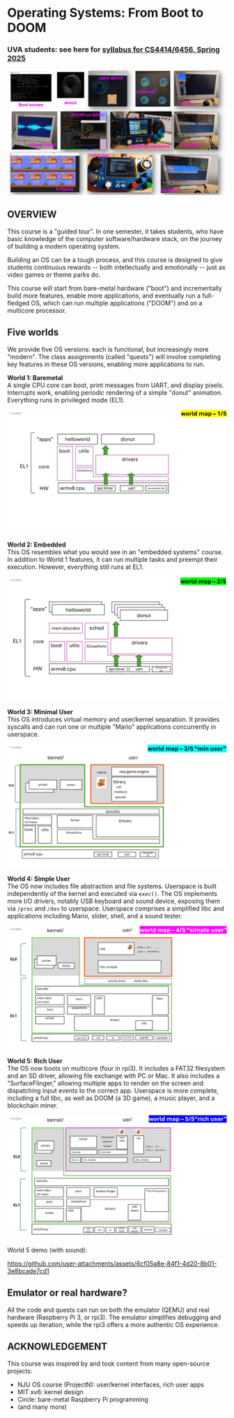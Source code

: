 # Operating Systems: From Boot to DOOM

### UVA students: see here for [syllabus for CS4414/6456, Spring 2025](syllabus-25sp.md)

![alt text](collage-ordered.jpg)

## OVERVIEW

This course is a "guided tour". In one semester, it takes students, who have basic knowledge of the computer software/hardware stack, on the journey of building a modern operating system.

Building an OS can be a tough process, and this course is designed to give students continuous rewards -- both intellectually and emotionally -- just as video games or theme parks do.

This course will start from bare-metal hardware ("boot") and incrementally build more features, enable more applications, and eventually run a full-fledged OS, which can run multiple applications ("DOOM") and on a multicore processor.

## Five worlds

We provide five OS versions: each is functional, but increasingly more "modern". The class assignments (called "quests") will involve completing key features in these OS versions, enabling more applications to run.

**World 1: Baremetal**  
    A single CPU core can boot, print messages from UART, and display pixels. Interrupts work, enabling periodic rendering of a simple "donut" animation. Everything runs in privileged mode (EL1).

![alt text](Slide1.PNG)

**World 2: Embedded**  
    This OS resembles what you would see in an "embedded systems" course. In addition to World 1 features, it can run multiple tasks and preempt their execution. However, everything still runs at EL1.

![alt text](Slide3.PNG)

**World 3: Minimal User**  
    This OS introduces virtual memory and user/kernel separation. It provides syscalls and can run one or multiple "Mario" applications concurrently in userspace.

![alt text](Slide5.PNG)

**World 4: Simple User**  
    The OS now includes file abstraction and file systems. Userspace is built independently of the kernel and executed via `exec()`. The OS implements more I/O drivers, notably USB keyboard and sound device, exposing them via `/proc` and `/dev` to userspace. Userspace comprises a simplified libc and applications including Mario, slider, shell, and a sound tester.

![alt text](Slide7.PNG)

**World 5: Rich User**  
    The OS now boots on multicore (four in rpi3). It includes a FAT32 filesystem and an SD driver, allowing file exchange with PC or Mac. It also includes a "SurfaceFlinger," allowing multiple apps to render on the screen and dispatching input events to the correct app. Userspace is more complete, including a full libc, as well as DOOM (a 3D game), a music player, and a blockchain miner.

![alt text](Slide9.PNG)


World 5 demo (with sound):

https://github.com/user-attachments/assets/6cf05a8e-84f1-4d20-8b01-3e8bcade7cd1

## Emulator or real hardware? 
All the code and quests can run on both the emulator (QEMU) and real hardware (Raspberry Pi 3, or rpi3). 
The emulator simplifies debugging and speeds up iteration, while the rpi3 offers a more authentic OS experience. 

## ACKNOWLEDGEMENT

This course was inspired by and took content from many open-source projects:

- NJU OS course (ProjectN): user/kernel interfaces, rich user apps
- MIT xv6: kernel design
- Circle: bare-metal Raspberry Pi programming
- (and many more)
